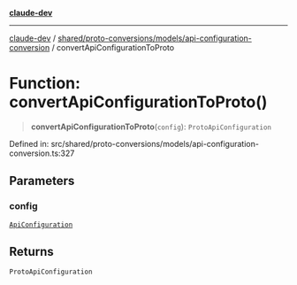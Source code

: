 [**claude-dev**](../../../../../README.md)

***

[claude-dev](../../../../../README.md) / [shared/proto-conversions/models/api-configuration-conversion](../README.md) / convertApiConfigurationToProto

# Function: convertApiConfigurationToProto()

> **convertApiConfigurationToProto**(`config`): `ProtoApiConfiguration`

Defined in: src/shared/proto-conversions/models/api-configuration-conversion.ts:327

## Parameters

### config

[`ApiConfiguration`](../../../../api/type-aliases/ApiConfiguration.md)

## Returns

`ProtoApiConfiguration`
